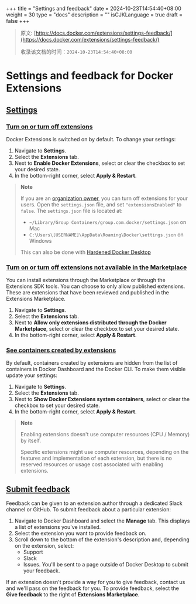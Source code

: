 +++
title = "Settings and feedback"
date = 2024-10-23T14:54:40+08:00
weight = 30
type = "docs"
description = ""
isCJKLanguage = true
draft = false
+++

> 原文: [https://docs.docker.com/extensions/settings-feedback/](https://docs.docker.com/extensions/settings-feedback/)
>
> 收录该文档的时间：`2024-10-23T14:54:40+08:00`

# Settings and feedback for Docker Extensions

## [Settings](https://docs.docker.com/extensions/settings-feedback/#settings)

### [Turn on or turn off extensions](https://docs.docker.com/extensions/settings-feedback/#turn-on-or-turn-off-extensions)

Docker Extensions is switched on by default. To change your settings:

1. Navigate to **Settings**.
2. Select the **Extensions** tab.
3. Next to **Enable Docker Extensions**, select or clear the checkbox to set your desired state.
4. In the bottom-right corner, select **Apply & Restart**.

> **Note**
>
> If you are an [organization owner](https://docs.docker.com/admin/organization/manage-a-team/#organization-owner), you can turn off extensions for your users. Open the `settings.json` file, and set `"extensionsEnabled"` to `false`. The `settings.json` file is located at:
>
> - `~/Library/Group Containers/group.com.docker/settings.json` on Mac
> - `C:\Users\[USERNAME]\AppData\Roaming\Docker\settings.json` on Windows
>
> This can also be done with [Hardened Docker Desktop](https://docs.docker.com/security/for-admins/hardened-desktop/)

### [Turn on or turn off extensions not available in the Marketplace](https://docs.docker.com/extensions/settings-feedback/#turn-on-or-turn-off-extensions-not-available-in-the-marketplace)

You can install extensions through the Marketplace or through the Extensions SDK tools. You can choose to only allow published extensions. These are extensions that have been reviewed and published in the Extensions Marketplace.

1. Navigate to **Settings**.
2. Select the **Extensions** tab.
3. Next to **Allow only extensions distributed through the Docker Marketplace**, select or clear the checkbox to set your desired state.
4. In the bottom-right corner, select **Apply & Restart**.

### [See containers created by extensions](https://docs.docker.com/extensions/settings-feedback/#see-containers-created-by-extensions)

By default, containers created by extensions are hidden from the list of containers in Docker Dashboard and the Docker CLI. To make them visible update your settings:

1. Navigate to **Settings**.
2. Select the **Extensions** tab.
3. Next to **Show Docker Extensions system containers**, select or clear the checkbox to set your desired state.
4. In the bottom-right corner, select **Apply & Restart**.

> **Note**
>
> 
>
> Enabling extensions doesn't use computer resources (CPU / Memory) by itself.
>
> Specific extensions might use computer resources, depending on the features and implementation of each extension, but there is no reserved resources or usage cost associated with enabling extensions.

## [Submit feedback](https://docs.docker.com/extensions/settings-feedback/#submit-feedback)

Feedback can be given to an extension author through a dedicated Slack channel or GitHub. To submit feedback about a particular extension:

1. Navigate to Docker Dashboard and select the **Manage** tab. This displays a list of extensions you've installed.
2. Select the extension you want to provide feedback on.
3. Scroll down to the bottom of the extension's description and, depending on the extension, select:
   - Support
   - Slack
   - Issues. You'll be sent to a page outside of Docker Desktop to submit your feedback.

If an extension doesn't provide a way for you to give feedback, contact us and we'll pass on the feedback for you. To provide feedback, select the **Give feedback** to the right of **Extensions Marketplace**.
